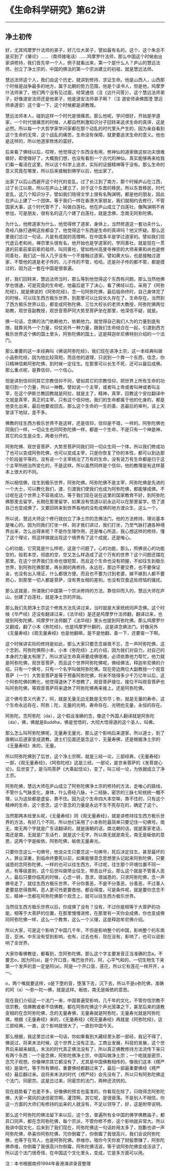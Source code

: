 # 《生命科学研究》第62讲

------

## 净土初传

好，尤其鸠摩罗什法师的弟子，好几位大弟子，譬如最有名的，这个、这个朱总不是买到了《肇论》……（南师接电话）……鸠摩罗什法师，那么中国这个时候由出家讲修持，我们首先举一个人，例子就看出来，第一个是什么人？庐山的慧远法师，创立了净土宗的，中国的佛法的第一个宗派建立的初祖，就是慧远法师。

慧远法师这个人，我们由这个历史，就讲到修持、求证生命。他是山西人，山西那个时候是战争最多的地方，属于北朝的势力范围，他是个读书人，但是他，鸠摩罗什法师来了，他们两个没有见过面，经常通信（注《远什问答》），这个慧远法师弟子，好像道安法师还是他弟子，他是道安法师弟子啊？（注 道安师承佛图澄 慧远师承道安）这个查一下，这个时候都是讲教理。

慧远法师本人，碰到这样一个时代是很痛苦。那么他呢，学问很好，开始是学道家，一个时代很痛苦的时候，人都自然刺激知识分子回转来追求生命的真谛，这是必然。所以每一个大哲学家学问家都在那个动乱的时代里头产生的，因为亲自看到这个生命的无常，这个战乱的痛苦，生命没有保障，就更要追求生命的意义。他也是这样的，所以他道家修炼的蛮好。

后来看了佛经以后，哎呀，他觉得这个东西没有用，修神仙的道家做这些功夫很难做好，即使做好了，大概我们想，也没有看到一个古代的神仙，真实能够再来给我们看一看活在这里。所以这个科学上追求，实际的证据精神等于没有。那么生命的意义究竟在哪里，所以后来接触到佛学以后，他出家了。

出家了以后山西避开这个时代的变乱，过了长江到了南方，那个时候庐山在江西，过了长江以南，所以在庐山上建立了，对于这个东晋的移民，所以东晋移民，时代变乱，这几个知识分子，譬如我们晓得文学上很有名陶渊明，都是他的朋友，因此在庐山上建了一个团体。等于我们一样在香港大家朋友，我们就相约去修行，不管国家大事，这个时代管不了，叫做白莲社。他在庐山成立了白莲社，像陶渊明不肯参加，可是朋友，很有名的这几个建了白莲社，就是念佛，念南无阿弥陀佛。

为什么，他修道家为什么，他觉得修了道家，身体上，当然修道这一套功夫什么，奇经八脉打通啊这些都会了，他觉得这个东西是生命的真谛吗？他又怀疑。那么这里我们岔过一句话，凡是有成就的高僧啊，在中国多半是学过道家的。譬如我们现代虚云老和尚，禅宗里头很有名，他开始也是学道家的，学同善社，就是现在一贯道的前辈前辈前辈的祖师，叫同善社，譬如杨州高旻寺禅宗的大师来果和尚也是修同善社，我们这一班人几乎没有一个不接触过道家。譬如黄大仙，也是接触过道家，不管他的道是老子传的、儿子传的不管，哈哈，还是孙子传的都不管，都是摸过的，因为这一套在中国是很普遍。

好，我们回转来，慧远法师当时，那么等到他觉得这个东西有问题。那么当然他佛学也很通，可是究竟的生命呢，他最后是下了决心，看了佛经以后，采用了《阿弥陀经》，就是佛说的《阿弥陀经》，念一句阿弥陀佛，最后临命终时，自己身体完了的时候，可以往生西方极乐世界，到那里可以比较长久存在了，生命存在。当然到了西方极乐世界以后，都变成阿弥陀佛、三位大校长的老师大教授，阿弥陀佛两位助教，观世音副教授，观世音菩萨同大势至菩萨坐在那里，他深信不疑，就是。

换一句话，念佛的法门依赖他力，依赖他力。就觉得自己我们人为的力量到底有限，就靠另外一个力量，仰仗另外一种力量，跟我们生命结合在一起，引渡到西方极乐世界这个佛的国土里头，阿弥陀佛的国土，这是释迦牟尼佛特别介绍的一个法门。

那么重要的这一本经典叫《佛说阿弥陀经》，我们现在讲净土宗，这一本经典叫做小品弥陀经，因为他比较简短，而且他的道理，只说到一个靠一个东西，信念，你只精神信赖阿弥陀佛，到时候一定往生。在那里可以长生不死，还可以最后成佛。那么重点呢，是靠信仰，一个信心。

但是讲到信仰同其它宗教信仰不同，譬如其它的宗教信仰，把世界上所有生命的功能归到一个力量，所以一神教。譬如说一个主宰，或者叫上帝或者叫神或者叫主宰，在这个伊斯兰教回教就是阿拉，就是主了，精神，真宰，回教这个安拉翻译中文就是真宰，真正的主宰。只有这个信仰他，我们的生命都属于他的化身的，都是他变化出来，最后他要收回去，那么这个生命的一生的善、恶最后的审判，该上天堂该下地狱，差不多。

佛教的往生西方极乐世界不是这样，还是信仰，信仰是不错，一样的。阿弥陀佛也同我们一样，一切众生也同阿弥陀佛一样，都是一个生命，不是只有一个神是神，其它的众生是众生，两者分开的。

阿弥陀佛、观世音菩萨、大势至菩萨同我们同一切众生同一个体，所以我们修成功了也可以变成阿弥陀佛，也可以变成主宰，只是你恢复了你的本性，都可以到达那个阶段是平等的。没有说一个主宰统治了万有的生命，没有说万有生命都是归于这个主宰所统治所变化的，不是这样。所以虽然同样是个信仰，他的教理是有这样基本上很大的不同。

所以相信佛，往生到极乐世界，阿弥陀佛。阿弥陀佛不是主宰，阿弥陀佛是先进的一个大士，可以教化我们，渡，引渡我们使我们也成为阿弥陀佛，都能够成佛。不过呢在这个世界上不容易成功，等于我们现在说在这里的国家教育不好，到阿弥陀佛那里去留学，长期在那里留学，如果没有悟道以前永远可以在那里留学。悟了道自己也变成佛了，又要回转来到世界各地的没有成佛的地方渡众生，这么一个。

所以说，慧远大师这个修行就创立了净土宗的念佛法门，他的方法修持，理论基本是唯心的。因为同我们打坐一样，刚才我们讲过，我们打坐，乃至气脉打通各种境界出来，怎么出得来呢？不是你生理作用，还是唯心所造，我心想这样的修持，懂了这个理论，照这样做就出现这个境界有了这个成就，还是唯心。

心的功能，它究竟是什么样呢，这是个问题了。心的功能，那么，照佛说心的功能空的，般若本空，彻底的空，空又怎么样造成了这个万有的世界？这个问题还摆在那里。在这个世界我们生命也很短暂，而且这个生命也没有把握，不如往生到极乐世界，到阿弥陀佛那里，再长期的再修持，永远在，那边不要交费，也不要保证金，也没有出入境证，什么都很方便。而且也不要为讨到老婆，嫁不嫁到人都不要担心，到那里一切人都是菩萨，没有男女相的差别，也没有饮食这些烦恼的骚扰。

那么这就是，所谓我们中国第一个宗派修持的方法，靠信仰而入的，慧远大师在庐山，创建了白莲社，就是净土宗的开始。

那么我们先把净土宗这个修炼方法先讲过来，当时就是大家统统同声念佛。这个时候《华严经》还没有翻译过来，《法华经》是还是鸠摩罗什法师翻，翻译过来，也提到阿弥陀佛，鸠摩罗什法师翻了《法华经》里头也提到阿弥陀佛。那么鸠摩罗什又翻成，翻了小本《弥陀经》，也是鸠摩罗什翻的，这是讲念佛法门。好像另外《无量寿经》《观无量寿经》也是他翻嘛，是不是他翻，查一下，还要查一下啊。

这个时候讲实际的修持是如此，那么大家只要念念昼夜不忘，念一声阿弥陀佛，这个念到，阿弥陀佛照小本，小本《弥陀经》上的介绍，因为我们对自力，对自己的本身的力量太有限了，所以求证生命真谛要成佛很难，必须依靠他力帮忙。他力就是阿弥陀佛，观世音菩萨，而且这个世界阿弥陀佛呢，佛经佛法，释迦牟尼佛的介绍，只有一个佛号，只有一个名字叫做阿弥陀佛。现在旁边两位大副教授一个观音菩萨（一个）大势至菩萨是等于预备阿弥陀佛，将来不晓得多少千万亿年以后，这个阿弥陀佛的教化，他觉得退休了不想教了，观音菩萨接位，接位不叫观音菩萨也叫阿弥陀佛，等观音菩萨将来退休了阿弥陀佛再来接上，还是阿弥陀佛。

这个佛号意义代表了，阿，就是无量无边无数是无穷尽；弥，就是无量的寿命，这个生命永远存在，阿弥；陀，无量的光明，寿命存在、光明也无量，永恒的存在。

阿弥陀，念阿弥陀（da），这个假设准确的念，像这个外国人翻译就是阿弥陀（da），佛，佛就是Buddha，佛是觉悟的，大彻大悟得道的这个圣人，叫佛。

那么怎么叫阿弥陀佛呢，无量寿无量光，那么这个影响后来道家，所以道士，到了唐朝以后道家变成道教，道士们见面还是念这个，无量寿佛，还是根据净土宗的《无量寿经》来的，无量。

所以阿弥陀佛到了后世，这个净土宗啊，就是三经一论，三部经典，《无量寿经》一部，《观无量寿经》，《阿弥陀经》这是三经。一部论，是世亲菩萨的《发菩提心论》。后世变了，是马鸣菩萨《大乘起信论》，变了，叫三经一论，为依据成立了净土宗。

阿弥陀佛，慧远大师在庐山成立了阿弥陀佛净土宗的修持的方法，走唯心的路线，不管什么气脉变化，身体，什么奇经八脉，十二经脉，密宗的三脉七轮统统一概不理，认为这些都是虚妄，靠不住。因为这个生命四大本空嘛，靠不住的，只有这个精神的生命，这个思念，这个意念的力量是永远不生不死存在的，确定了这个。

当然那两本经里头呢，《无量寿经》同《观无量寿经》，就是讲修持往生西方极乐世界的方法，有好几个不同，所以他们采用了小本弥陀最简单只要记住一句佛号。南无，南无两个字就是广东话翻译的，就是唐朝的话，南北朝的话，就是客家老话，南还是南，无就是广东话冇，就是这个无字，所以南无就是南无，南无是皈依的意思，这两个字是皈依，阿弥陀佛，皈依无量寿光。

只要你念这么一句佛号，他说众生只要念这一句佛号，死后决定往生。甚至最坏的人，罪业深重，到临命终要死以前，如果能够意念思想里头记起来阿弥陀佛，只要诚恳的念阿弥陀佛，一样的也可以往生西方。不过呢，往生那个环境位置不同一点，有等级差别，这个后世叫做带业往生，带恶业坏业。那么这个就是不管善人恶人，最后只要你临死的时候，心念一转，恳求，很诚恳的，只求阿弥陀佛，念一声佛号走了，就往生西方极乐世界，不分你善恶，不是不分善恶，分善恶，不过善人更要慈悲得救啊，恶人更可怜更要救他，都会得度。可是条件呢，就是要你念念不忘，精神一念都在阿弥陀佛那个观念上，就可以往生西方极乐世界。

当然往生西方极乐世界以后，你成佛了没有？没有，不过你是相等于大菩萨的功能，相等于大菩萨的位置，在那里慢慢进修，在那里有一天你会成佛，你也变成佛同阿弥陀佛一样，这么一个教育，这么一个义理，这是释迦牟尼佛介绍。

所以大家，可是这个影响了中国几千年，不但是影响整个的中国，影响整个的东南亚，亚洲。中东没有受到影响，也有，过去也有，现在没有，影响了，也可以说影响了全世界。

大家你看佛教徒，都看到，念阿弥陀佛。那么这个字主要发音正当准确的念a，不要念o，因为阿(a)，是个开口音，嘴巴张开的，阿，心平气和的，一切生物生下来第一个发声的音一定是阿(a)，阿是一个开口音，莲花，所以它有莲花一样开开，a～。

o，两个嘴就要这样，o是下堕的音，堕落下去，沉下去，所以不是o弥陀佛，准确的阿（a）～弥～陀～佛，就是这样。皈依，南无是皈依的意思。

现在我们介绍这一个法门一来，中国普遍受影响，几千年的文化，不管你信宗教不信宗教，信佛教或者不信佛教，都在阿弥陀佛这个声光笼罩之下，甚至后来的道教变相的在念阿弥陀佛，念的无量寿佛，无量寿就是阿弥陀，无量寿光就是阿弥陀佛。根据《无量寿经》来的，《无量寿经》《观无量寿经》再就是《阿弥陀经》，这三部经典，一直，这个影响就很大了，一直到中国今天。

那么根据，我这里岔过来一句话，你如果看到大藏经里头那一部经，我记不得了，佛说过，将来末法时候，这个世界上没有正法。工商业发展，科技的发展，这个世界后来越来越乱，末法的时代真正佛法没有了，所以真正佛教修持方法流传下来只有两个东西：一个是念佛，阿弥陀佛净土宗，中国叫做净土宗；一个呢就是密宗，念咒子观想。你像禅宗其它都没有了，尤其是中国佛教相传的，像我们这本《楞严经》是唐代，等于所有佛经，重要佛经都翻过来了，最后一部最重要佛经《楞严经》最后翻过来。说将来末法的时代《楞严经》会先没有了，所以只有阿弥陀佛这个法门，同密宗。这是岔过来，同密宗的法门，两种还流转的。

现在趋势看了也差不多，好像佛的预言也蛮准的。你看现在除了，只晓得念阿弥陀佛，大家一窝风的迷信密宗啊，灌顶啊，其它呢，是很衰落。不是别人不相信，你这一方面的大师们有修持的出来的人就没有，不足以领导了，好，这是附带说明。

那么这个阿弥陀的佛法留下来以后，这个念，普遍所有全中国的佛学佛教庙子，都异口同声，都在念阿弥陀佛，每个宗派，不管你修不修，这个影响就非常大。所以我讲中国文化，后来到了我们现在，阿弥陀佛这一句话妙用太多了，抱歉也讲一声阿弥陀佛，恭喜你阿弥陀佛，咒你倒霉了，你倒霉了我很高兴，我们会说阿弥陀佛，也等于在骂人，也是阿弥陀佛。恭维你，哦你今天你发了财股票赚了，阿弥陀佛恭维，你倒霉了我很高兴你倒霉，阿弥陀佛活该，等于说阿弥陀佛变成活该了，所以这个法门很奇怪，在中国这个文化里头，变成，它是多方面可以用。

注：本书根据南师1994年香港演讲录音整理

